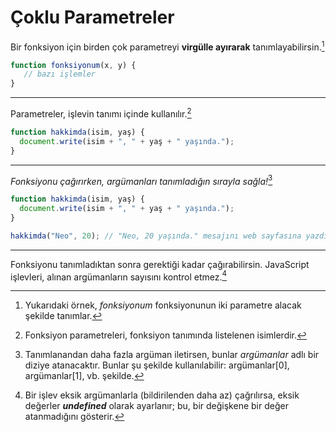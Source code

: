 # Çoklu Parametreler

Bir fonksiyon için birden çok parametreyi **virgülle ayırarak** tanımlayabilirsin.[^1]

```javascript	
function fonksiyonum(x, y) {
   // bazı işlemler
}
```

  [^1]: Yukarıdaki örnek, *fonksiyonum* fonksiyonunun iki parametre alacak şekilde tanımlar.

<hr>

Parametreler, işlevin tanımı içinde kullanılır.[^2]

```javascript
function hakkimda(isim, yaş) {
  document.write(isim + ", " + yaş + " yaşında."); 
}
```

  [^2]: Fonksiyon parametreleri, fonksiyon tanımında listelenen isimlerdir.

<hr>

*Fonksiyonu çağırırken, argümanları tanımladığın sırayla sağla!*[^3]

```javascript
function hakkimda(isim, yaş) {
  document.write(isim + ", " + yaş + " yaşında."); 
}

hakkimda("Neo", 20); // "Neo, 20 yaşında." mesajını web sayfasına yazdırır.
```

  [^3]: Tanımlanandan daha fazla argüman iletirsen, bunlar *argümanlar* adlı bir diziye atanacaktır. Bunlar şu şekilde kullanılabilir: argümanlar[0], argümanlar[1], vb. şekilde.

<hr>

Fonksiyonu tanımladıktan sonra gerektiği kadar çağırabilirsin. JavaScript işlevleri, alınan argümanların sayısını kontrol etmez.[^4]

  [^4]: Bir işlev eksik argümanlarla (bildirilenden daha az) çağrılırsa, eksik değerler ***undefined*** olarak ayarlanır; bu, bir değişkene bir değer atanmadığını gösterir.
